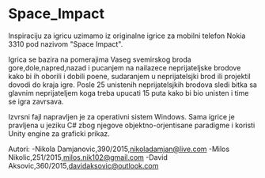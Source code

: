 # Space_Impact

Inspiraciju za igricu uzimamo iz originalne igrice za mobilni telefon Nokia 3310 pod nazivom "Space Impact".

Igrica se bazira na pomerajima Vaseg svemirskog broda gore,dole,napred,nazad i pucanjem na nailazece neprijateljske brodove kako bi ih oborili i dobili poene, sudaranjem u neprijatelsjki brod ili projektil dovodi do kraja igre. Posle 25 unistenih neprijatelsjkih brodova sledi bitka sa glavnim neprijateljem koga treba upucati 15 puta kako bi bio unisten i time se igra zavrsava.

Izvrsni fajl napravljen je za operativni sistem Windows. Sama igrice je pravljena u jeziku C# zbog njegove objektno-orjentisane paradigme i koristi Unity engine za graficki prikaz.

Autori: 
-Nikola Damjanovic,390/2015,nikoladamjan@live.com 
-Milos Nikolic,251/2015,milos.nik102@gmail.com 
-David Aksovic,360/2015,davidaksovic@outlook.com
